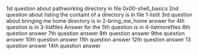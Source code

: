 1st question about pathworking directory in file 0x00-shell_basics
2nd question about listing the containt of a directory is in file 1-listit
3rd question about bringing me home directory is in 2-bring_me_home
answer for 4th question is in 3-listfiles
Answer for the 5th question is in 4-listmorefiles
6th question answer
7th question answer
8th question answer
9the question answer
10th question answer
11th question answer
12th question answer
13 question answer
14th question answer
